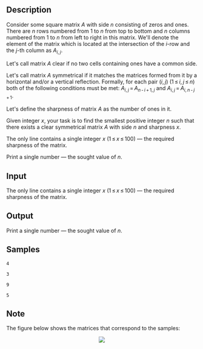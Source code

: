 ## Description

<div><p>Consider some square matrix <span class="tex-span"><i>A</i></span> with side <span class="tex-span"><i>n</i></span> consisting of zeros and ones. There are <span class="tex-span"><i>n</i></span> rows numbered from <span class="tex-span">1</span> to <span class="tex-span"><i>n</i></span> from top to bottom and <span class="tex-span"><i>n</i></span> columns numbered from <span class="tex-span">1</span> to <span class="tex-span"><i>n</i></span> from left to right in this matrix. We'll denote the element of the matrix which is located at the intersection of the <span class="tex-span"><i>i</i></span>-row and the <span class="tex-span"><i>j</i></span>-th column as <span class="tex-span"><i>A</i><sub class="lower-index"><i>i</i>, <i>j</i></sub></span>.</p><p>Let's call matrix <span class="tex-span"><i>A</i></span> <span class="tex-font-style-underline">clear</span> if no two cells containing ones have a common side.</p><p>Let's call matrix <span class="tex-span"><i>A</i></span> <span class="tex-font-style-underline">symmetrical</span> if it matches the matrices formed from it by a horizontal and/or a vertical reflection. Formally, for each pair <span class="tex-span">(<i>i</i>, <i>j</i>)</span> <span class="tex-span">(1 ≤ <i>i</i>, <i>j</i> ≤ <i>n</i>)</span> both of the following conditions must be met: <span class="tex-span"><i>A</i><sub class="lower-index"><i>i</i>, <i>j</i></sub> = <i>A</i><sub class="lower-index"><i>n</i> - <i>i</i> + 1, <i>j</i></sub></span> and <span class="tex-span"><i>A</i><sub class="lower-index"><i>i</i>, <i>j</i></sub> = <i>A</i><sub class="lower-index"><i>i</i>, <i>n</i> - <i>j</i> + 1</sub></span>.</p><p>Let's define the <span class="tex-font-style-underline">sharpness</span> of matrix <span class="tex-span"><i>A</i></span> as the number of ones in it.</p><p>Given integer <span class="tex-span"><i>x</i></span>, your task is to find the smallest positive integer <span class="tex-span"><i>n</i></span> such that there exists a clear symmetrical matrix <span class="tex-span"><i>A</i></span> with side <span class="tex-span"><i>n</i></span> and sharpness <span class="tex-span"><i>x</i></span>.</p></div><div class="input-specification"><p>The only line contains a single integer <span class="tex-span"><i>x</i></span> (<span class="tex-span">1 ≤ <i>x</i> ≤ 100</span>) — the required sharpness of the matrix.</p></div><div class="output-specification"><p>Print a single number — the sought value of <span class="tex-span"><i>n</i></span>.</p></div>


## Input

<p>The only line contains a single integer <span class="tex-span"><i>x</i></span> (<span class="tex-span">1 ≤ <i>x</i> ≤ 100</span>) — the required sharpness of the matrix.</p>


## Output

<p>Print a single number — the sought value of <span class="tex-span"><i>n</i></span>.</p>


## Samples

```input1
4

```

```output1
3

```






```input2
9

```

```output2
5

```




## Note

<p>The figure below shows the matrices that correspond to the samples:</p><center> <img class="tex-graphics" src="./26019/file/euUe2cBL.png" style="max-width: 100.0%;max-height: 100.0%;"> </center>


